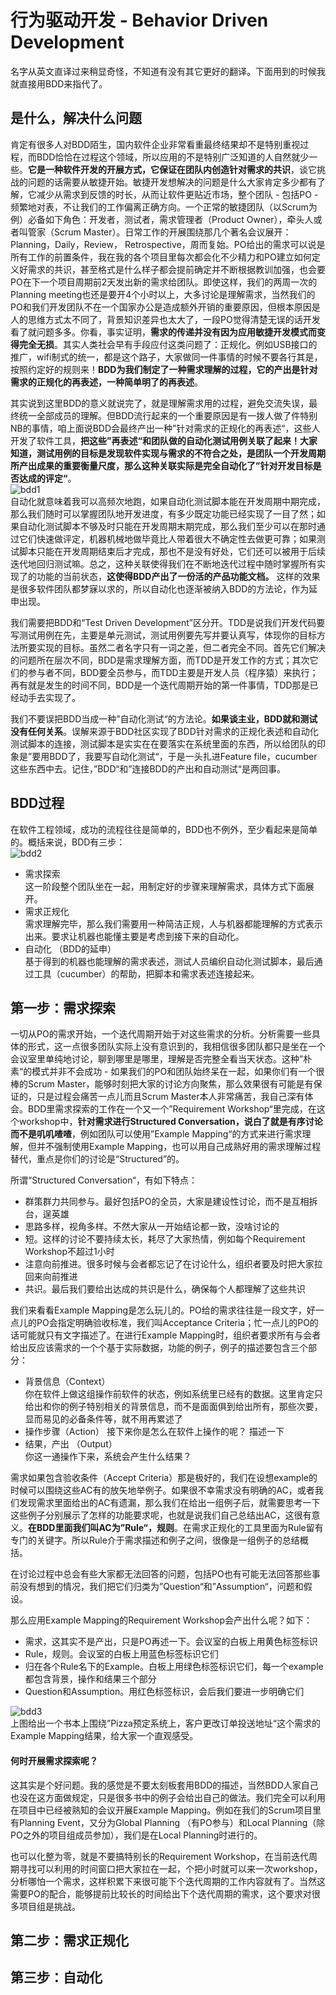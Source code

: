 # 行为驱动开发 - Behavior Driven Development  

名字从英文直译过来稍显奇怪，不知道有没有其它更好的翻译。下面用到的时候我就直接用BDD来指代了。

## 是什么，解决什么问题

肯定有很多人对BDD陌生，国内软件企业非常看重最终结果却不是特别重视过程，而BDD恰恰在过程这个领域，所以应用的不是特别广泛知道的人自然就少一些。**它是一种软件开发的开展方式，它保证在团队内创造针对需求的共识**，谈它挑战的问题的话需要从敏捷开始。敏捷开发想解决的问题是什么大家肯定多少都有了解，它减少从需求到反馈的时长，从而让软件更贴近市场，整个团队 - 包括PO - 频繁地对表，不让我们的工作偏离正确方向。一个正常的敏捷团队（以Scrum为例）必备如下角色：开发者，测试者，需求管理者（Product Owner），牵头人或者叫管家（Scrum Master）。日常工作的开展围绕那几个著名会议展开：Planning，Daily，Review， Retrospective，周而复始。PO给出的需求可以说是所有工作的前置条件，我在我的各个项目里每次都会化不少精力和PO建立如何定义好需求的共识，甚至格式是什么样子都会提前确定并不断根据教训加强，也会要PO在下一个项目周期前2天发出新的需求给团队。即使这样，我们的两周一次的Planning meeting也还是要开4个小时以上，大多讨论是理解需求，当然我们的PO和我们开发团队不在一个国家办公是造成额外开销的重要原因，但根本原因是人的思维方式太不同了，背景知识差异也太大了，一段PO觉得清楚无误的话开发看了就问题多多。你看，事实证明，**需求的传递并没有因为应用敏捷开发模式而变得完全无损**。其实人类社会早有手段应付这类问题了：正规化。例如USB接口的推广，wifi制式的统一，都是这个路子，大家做同一件事情的时候不要各行其是，按照约定好的规则来！**BDD为我们制定了一种需求理解的过程，它的产出是针对需求的正规化的再表述，一种简单明了的再表述**。

其实说到这里BDD的意义就说完了，就是理解需求用的过程，避免交流失误，最终统一全部成员的理解。但BDD流行起来的一个重要原因是有一拨人做了件特别NB的事情，咱上面说BDD会最终产出一种”针对需求的正规化的再表述“，这些人开发了软件工具，**把这些”再表述“和团队做的自动化测试用例关联了起来！**大家知道，测试用例的目标是发现软件实现与需求的不符合之处，是团队一个开发周期所产出成果的重要衡量尺度，那么**这种关联实际是完全自动化了”针对开发目标是否达成的评定“**。  
![bdd1](images/bdd1.PNG)  
自动化就意味着我可以高频次地跑，如果自动化测试脚本能在开发周期中期完成，那么我们随时可以掌握团队地开发进度，有多少既定功能已经实现了一目了然；如果自动化测试脚本不够及时只能在开发周期末期完成，那么我们至少可以在那时通过它们快速做评定，机器机械地做毕竟比人带着很大不确定性去做更可靠；如果测试脚本只能在开发周期结束后才完成，那也不是没有好处，它们还可以被用于后续迭代地回归测试嘛。总之，这种关联使得我们在不断地迭代过程中随时掌握所有实现了的功能的当前状态，**这使得BDD产出了一份活的产品功能文档。** 这样的效果是很多软件团队都梦寐以求的，所以自动化也逐渐被纳入BDD的方法论，作为延申出现。

我们需要把BDD和“Test Driven Development”区分开。TDD是说我们开发代码要写测试用例在先，主要是单元测试，测试用例要先写并要认真写，体现你的目标方法所要实现的目标。虽然二者名字只有一词之差，但二者完全不同。首先它们解决的问题所在层次不同，BDD是需求理解方面，而TDD是开发工作的方式；其次它们的参与者不同，BDD要全员参与，而TDD主要是开发人员（程序猿）来执行；再有就是发生的时间不同，BDD是一个迭代周期开始的第一件事情，TDD那是已经动手去实现了。

我们不要误把BDD当成一种”自动化测试“的方法论。**如果谈主业，BDD就和测试没有任何关系**。误解来源于BDD社区实现了BDD针对需求的正规化表述和自动化测试脚本的连接，测试脚本是实实在在要落实在系统里面的东西，所以给团队的印象是”要用BDD了，我要写自动化测试“，于是一头扎进Feature file，cucumber这些东西中去。记住，”BDD“和”连接BDD的产出和自动测试“是两回事。

## BDD过程

在软件工程领域，成功的流程往往是简单的，BDD也不例外，至少看起来是简单的。概括来说，BDD有三步：  
![bdd2](images/bdd2.PNG)  
+ 需求探索  
这一阶段整个团队坐在一起，用制定好的步骤来理解需求，具体方式下面展开。
+ 需求正规化  
需求理解完毕，那么我们需要用一种简洁正规，人与机器都能理解的方式表示出来。要求让机器也能懂主要是考虑到接下来的自动化。  
+ 自动化 （BDD的延申）  
基于得到的机器也能理解的需求表述，测试人员编织自动化测试脚本，最后通过工具（cucumber）的帮助，把脚本和需求表述连接起来。

## 第一步：需求探索

一切从PO的需求开始，一个迭代周期开始于对这些需求的分析。分析需要一些具体的形式，这一点很多团队实际上没有意识到的，我相信很多团队都只是坐在一个会议室里单纯地讨论，聊到哪里是哪里，理解是否完整全看当天状态。这种”朴素“的模式并非不会成功 - 如果我们的PO和团队始终呆在一起，如果你们有一个很棒的Scrum Master，能够时刻把大家的讨论方向聚焦，那么效果很有可能是有保证的，只是过程会痛苦一点儿而且Scrum Master本人非常痛苦，我自己深有体会。BDD里需求探索的工作在一个又一个”Requirement Workshop“里完成，在这个workshop中，**针对需求进行Structured Conversation，说白了就是有序讨论而不是叽叽喳喳**，例如团队可以使用”Example Mapping“的方式来进行需求理解，但并不强制使用Example Mapping，也可以用自己成熟好用的需求理解过程替代，重点是你们的讨论是“Structured”的。

所谓“Structured Conversation“，有如下特点：
+ 群策群力共同参与。最好包括PO的全员，大家是建设性讨论，而不是互相拆台，逞英雄
+ 思路多样，视角多样。不然大家从一开始结论都一致，没啥讨论的
+ 短。这样的讨论不要持续太长，耗尽了大家热情，例如每个Requirement Workshop不超过1小时
+ 注意向前推进。很多时候与会者都忘记了在讨论什么，组织者要及时把大家拉回来向前推进
+ 共识。最后我们要给出达成的共识是什么，确保每个人都理解了这些共识

我们来看看Example Mapping是怎么玩儿的。PO给的需求往往是一段文字，好一点儿的PO会指定明确验收标准，我们叫Acceptance Criteria；忙一点儿的PO的话可能就只有文字描述了。在进行Example Mapping时，组织者要求所有与会者给出反应该需求的一个个基于实际数据，功能的例子，例子的描述要包含三个部分：  
+ 背景信息（Context）  
你在软件上做这组操作前软件的状态，例如系统里已经有的数据。这里肯定只给出和你的例子特别相关的背景信息，而不是面面俱到给出所有，那些次要，显而易见的必备条件等，就不用再累述了  
+ 操作步骤（Action）
接下来你是怎么在软件上操作的呢？ 描述一下  
+ 结果，产出 （Output）  
你这一通操作下来，系统会产生什么结果？  

需求如果包含验收条件（Accept Criteria）那是极好的，我们在设想example的时候可以围绕这些AC有的放矢地举例子。如果很不幸需求没有明确的AC，或者我们发现需求里面给出的AC有遗漏，那么我们在给出一组例子后，就需要思考一下这些例子分别展示了怎样的功能要求呢，也就是说我们自己总结出AC，这很有意义。**在BDD里面我们叫AC为”Rule“，规则**。在需求正规化的工具里面为Rule留有专门的关键字。所以Rule介于需求描述和例子之间，很像是一组例子的总结概括。

在讨论过程中总会有些大家都无法回答的问题，包括PO也有可能无法回答那些事前没有想到的情况，我们把它们归类为”Question“和”Assumption“，问题和假设。

那么应用Example Mapping的Requirement Workshop会产出什么呢？如下：  
+ 需求，这其实不是产出，只是PO再述一下。会议室的白板上用黄色标签标识
+ Rule，规则。会议室的白板上用蓝色标签标识它们  
+ 归在各个Rule名下的Example。白板上用绿色标签标识它们，每一个example都包含背景，操作和结果三个部分  
+ Question和Assumption。用红色标签标识，会后我们要进一步明确它们  

![bdd3](images/bdd3.PNG)  
上图给出一个书本上围绕”Pizza预定系统上，客户更改订单投送地址“这个需求的Example Mapping结果，给大家一个直观感受。  

#### 何时开展需求探索呢？  
这其实是个好问题。我的感觉是不要太刻板套用BDD的描述，当然BDD人家自己也没在这方面做规定，只是很多书中的例子会给出自己的做法。我们完全可以利用在项目中已经被熟知的会议开展Example Mapping。例如在我们的Scrum项目里有Planning Event，又分为Global Planning （有PO参与）和Local Planning（除PO之外的项目组成员参加），我们是在Local Planning时进行的。  

也可以化整为零，就是不要搞特别长的Requirement Workshop，在当前迭代周期寻找可以利用的时间窗口把大家拉在一起，个把小时就可以来一次workshop，分析哪怕一个需求，这样积累下来很可能下个迭代周期的工作内容就有了。当然这需要PO的配合，能够提前比较长的时间给出下个迭代周期的需求，这个要求对很多项目组是挑战。  

## 第二步：需求正规化
## 第三步：自动化
